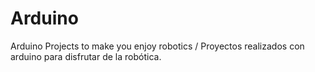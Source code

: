 # Arduino
Arduino Projects to make you enjoy robotics / Proyectos realizados con arduino para disfrutar de la robótica.

